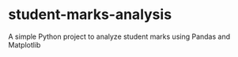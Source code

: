 # student-marks-analysis
A simple Python project to analyze student marks using Pandas and Matplotlib
